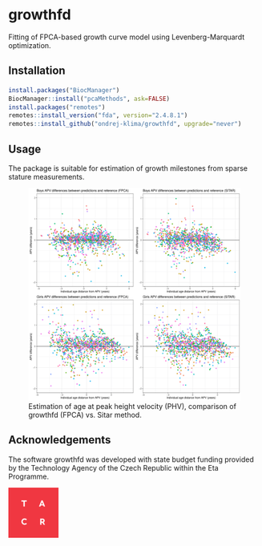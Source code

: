 growthfd
=====
  
Fitting of FPCA-based growth curve model using Levenberg-Marquardt optimization.

## Installation

```r
install.packages("BiocManager")
BiocManager::install("pcaMethods", ask=FALSE)
install.packages("remotes")
remotes::install_version("fda", version="2.4.8.1")
remotes::install_github("ondrej-klima/growthfd", upgrade="never")
```

## Usage

The package is suitable for estimation of growth milestones from sparse stature
measurements.

<figure>
    <img src="man/figures/Figure_S13_Individual_differences_by_maturation_age-1.png"
         alt="Individual differences by maturation age">
    <figcaption>Estimation of age at peak height velocity (PHV), comparison of growthfd (FPCA) vs. Sitar method.</figcaption>
</figure>


## Acknowledgements
The software growthfd was developed with state budget funding provided 
by the Technology Agency of the Czech Republic within the Eta Programme.

<a href="https://www.tacr.cz/en/"><img src="man/figures/logo_en_red.png" alt="tacr" width="100" height="100" /></a>
